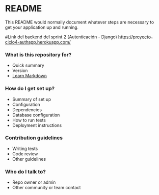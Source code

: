 # README #

This README would normally document whatever steps are necessary to get your application up and running.


#Link del backend del sprint 2 (Autenticación - Django)
https://proyecto-ciclo4-authapp.herokuapp.com/






### What is this repository for? ###

* Quick summary
* Version
* [Learn Markdown](https://bitbucket.org/tutorials/markdowndemo)

### How do I get set up? ###

* Summary of set up
* Configuration
* Dependencies
* Database configuration
* How to run tests
* Deployment instructions

### Contribution guidelines ###

* Writing tests
* Code review
* Other guidelines

### Who do I talk to? ###

* Repo owner or admin
* Other community or team contact